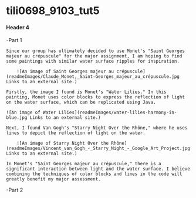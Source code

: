 # tili0698_9103_tut5
#### Header 4
-Part 1

    Since our group has ultimately decided to use Monet's "Saint Georges majeur au crépuscule" for the major assignment, I am hoping to find some paintings with similar water surface ripples for inspiration.
    
        ![An image of Saint Georges majeur au crépuscule](readmeImages/Claude_Monet,_Saint-Georges_majeur_au_crépuscule.jpg Links to an external site.)

    Firstly, the image I found is Monet's "Water Lilies." In this painting, Monet uses color blocks to express the reflection of light on the water surface, which can be replicated using Java.

    ![An image of Water Lilies](readmeImages/water-lilies-harmony-in-blue.jpg Links to an external site.)

    Next, I found Van Gogh's "Starry Night Over the Rhône," where he uses lines to depict the reflection of light on the water.

        ![An image of Starry Night Over the Rhône](readmeImages/Vincent_van_Gogh_-_Starry_Night_-_Google_Art_Project.jpg Links to an external site.)   

    In Monet's "Saint Georges majeur au crépuscule," there is a significant interaction between light and the water surface. I believe combining the techniques of color blocks and lines in the code will greatly benefit my major assessment.

-Part 2 